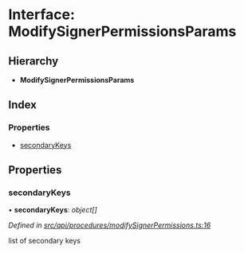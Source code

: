 # Interface: ModifySignerPermissionsParams

## Hierarchy

* **ModifySignerPermissionsParams**

## Index

### Properties

* [secondaryKeys](modifysignerpermissionsparams.md#secondarykeys)

## Properties

###  secondaryKeys

• **secondaryKeys**: *object[]*

*Defined in [src/api/procedures/modifySignerPermissions.ts:16](https://github.com/PolymathNetwork/polymesh-sdk/blob/bf2b7a12/src/api/procedures/modifySignerPermissions.ts#L16)*

list of secondary keys
